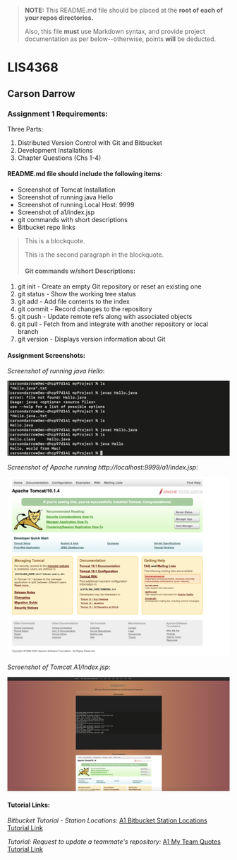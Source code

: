 > **NOTE:** This README.md file should be placed at the **root of each of your repos directories.**
>
>Also, this file **must** use Markdown syntax, and provide project documentation as per below--otherwise, points **will** be deducted.
>

# LIS4368

## Carson Darrow

### Assignment 1 Requirements:

Three Parts:

1. Distributed Version Control with Git and Bitbucket
2. Development Installations
3. Chapter Questions (Chs 1-4)

#### README.md file should include the following items:

* Screenshot of Tomcat Installation 
* Screenshot of running java Hello
* Screenshot of running Local Host: 9999
* Screenshot of a1/index.jsp
* git commands with short descriptions
* Bitbucket repo links

> This is a blockquote.
> 
> This is the second paragraph in the blockquote.
>
> #### Git commands w/short Descriptions:

1. git init -  Create an empty Git repository or reset an existing one
2. git status -  Show the working tree status
3. git add -  Add file contents to the index
4. git commit - Record changes to the repository
5. git push - Update remote refs along with associated objects
6. git pull - Fetch from and integrate with another repository or local branch 
7. git version - Displays version information about Git

#### Assignment Screenshots:

*Screenshot of running java Hello*:

![JDK Installation Screenshot](img/HelloWorld.png)


*Screenshot of Apache running http://localhost:9999/a1/index.jsp*:

![Tomcat Installation Screenshot](img/ApacheTomcat.png)


*Screenshot of Tomcat A1/Index.jsp*:

![A1/Index.jsp Installation Screenshot](img/a1index.png)


#### Tutorial Links:

*Bitbucket Tutorial - Station Locations:*
[A1 Bitbucket Station Locations Tutorial Link](https://bitbucket.org/cbd19a/bitbucketstationlocations/ "Bitbucket Station Locations")

*Tutorial: Request to update a teammate's repository:*
[A1 My Team Quotes Tutorial Link](https://bitbucket.org/username/myteamquotes/ "My Team Quotes Tutorial")